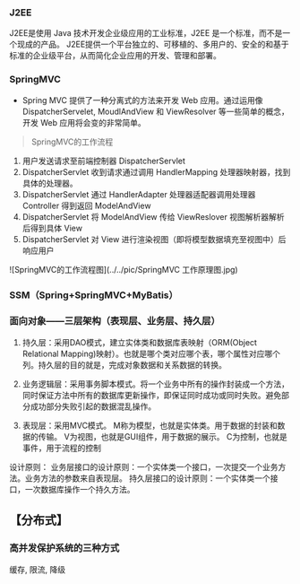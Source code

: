 ### J2EE

J2EE是使用 Java 技术开发企业级应用的工业标准，J2EE 是一个标准，而不是一个现成的产品。
J2EE提供一个平台独立的、可移植的、多用户的、安全的和基于标准的企业级平台，从而简化企业应用的开发、管理和部署。

### SpringMVC

- Spring MVC 提供了一种分离式的方法来开发 Web 应用。通过运用像 DispatcherServelet, MoudlAndView 和 ViewResolver 等一些简单的概念，开发 Web 应用将会变的非常简单。
>  SpringMVC的工作流程
  1. 用户发送请求至前端控制器 DispatcherServlet
  2. DispatcherServlet 收到请求通过调用 HandlerMapping 处理器映射器，找到具体的处理器。
  3. DispatcherServlet 通过 HandlerAdapter 处理器适配器调用处理器Controller 得到返回 ModelAndView
  4. DispatcherServlet 将 ModelAndView 传给 ViewReslover 视图解析器解析后得到具体 View
  5. DispatcherServlet 对 View 进行渲染视图（即将模型数据填充至视图中）后响应用户

![SpringMVC的工作流程图](../../pic/SpringMVC 工作原理图.jpg)


### SSM（Spring+SpringMVC+MyBatis）

### 面向对象——三层架构（表现层、业务层、持久层）
1. 持久层：采用DAO模式，建立实体类和数据库表映射（ORM(Object Relational Mapping)映射）。也就是哪个类对应哪个表，哪个属性对应哪个列。持久层的目的就是，完成对象数据和关系数据的转换。

2. 业务逻辑层：采用事务脚本模式。将一个业务中所有的操作封装成一个方法，同时保证方法中所有的数据库更新操作，即保证同时成功或同时失败。避免部分成功部分失败引起的数据混乱操作。

3. 表现层：采用MVC模式。
    M称为模型，也就是实体类。用于数据的封装和数据的传输。
    V为视图，也就是GUI组件，用于数据的展示。
    C为控制，也就是事件，用于流程的控制

设计原则：
业务层接口的设计原则：一个实体类一个接口，一次提交一个业务方法。业务方法的参数来自表现层。
持久层接口的设计原则：一个实体类一个接口，一次数据库操作一个持久方法。


## 【分布式】







### 高并发保护系统的三种方式

缓存, 限流, 降级
